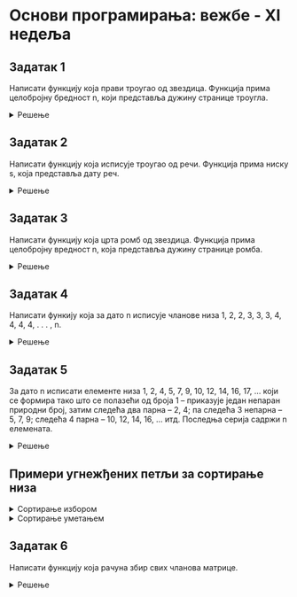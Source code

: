 # Основи програмирања: вежбе - XI недеља

## Задатак 1
Написати функцију која прави троугао од звездица.
Функција прима целобројну бредност n, који представља дужину странице троугла.
<details markdown='block'>
<summary>Решење </summary>

```python
def trougao_od_zvezdica():
    n = int(input())
    broj_razmaka = n-1
    broj_zvezdica = 1
    for i in range(n):
        for j in range(broj_razmaka):
            print(' ', sep='', end='')
        broj_razmaka -= 1
        for j in range(broj_zvezdica):
            print('*', sep='', end='')
        broj_zvezdica += 2
        print()
```
</details>

## Задатак 2
Написати функцију која исписује троугао од речи.
Функција прима ниску s, која представља дату реч.
<details markdown='block'>
<summary>Решење </summary>

```python
def trougao_od_reci():
    def ispisi_n_puta(c, n):
        for i in range(n):
            print(c, sep='', end='')

    s = input()
    n = len(s)

    ispisi_n_puta(' ', n-1)
    print(s[0])
    for i in range(1, n-1):
        ispisi_n_puta(' ', n-1-i)
        print(s[i], sep='', end='')
        ispisi_n_puta(' ', 2*i-1)
        print(s[i])
    print(s[n-1:0:-1] + s[0:n])
```
</details>

## Задатак 3
Написати функцију која црта ромб од звездица. 
Функција прима целобројну вредност n, која представља дужину странице ромба.
<details markdown='block'>
<summary>Решење </summary>

```python
def romb_od_zvezdica(n):
    for i in range(n):
        for j in range(n-i):
            print(" ", end="",sep="")
        for j in range(n):
            print("*", end="",sep="")
        print()

```
</details>

## Задатак 4
Написати функију која за дато n исписује чланове низа 1, 2, 2, 3, 3, 3, 4, 4, 4, 4, . . . , n.
<details markdown='block'>
<summary>Решење </summary>

```python
def serija123(n):
    """
    Написати функију која за дато n исписује чланове низа 1, 2, 2, 3, 3, 3, 4, 4, 4, 4, . . . , n.
    """
    for i in range(1,n+1):
        for j in range(i):
            print(i, end=' ')
    
```
</details>

## Задатак 5
За дато n исписати елементе низа 1, 2, 4, 5, 7, 9, 10, 12, 14, 16, 17, … који се формира тако што се полазећи 
од броја 1 – приказује један непаран природни број, затим следећа два парна – 2, 4; па следећа 3 непарна –
5, 7, 9; следећа 4 парна – 10, 12, 14, 16, … итд. Последња серија садржи n елемената.
<details markdown='block'>
<summary>Решење </summary>

```python
def serije_neparni_parni(n):
    """
    За дато n исписати елементе низа 1, 2, 4, 5, 7, 9, 10, 12, 14, 16, 17, … који се формира тако што се полазећи
    од броја 1 – приказује један непаран природни број, затим следећа два парна – 2, 4; па следећа 3 непарна –
    5, 7, 9; следећа 4 парна – 10, 12, 14, 16, … итд. Последња серија садржи n елемената.
    """
    k=1
    for i in range(n):
        print(k, end=' ')
        for j in range(i):
            k+=2
            print(k, end=' ')
        print()
        k+=1    
```
</details>

## Примери угнежђених петљи за сортирање низа
<details markdown='block'>
<summary>Сортирање избором </summary>

```python
def selection_sort(a):
    # na svaku poziciju i dovodimo najmanji element iz dela niza na
    # pozicijama [i, n)
    for i in range(len(a)):
        for j in range(i+1, len(a)):
            if a[i] > a[j]: 
                # razmenjujemo element na poziciji i sa minimumom
                a[i], a[j] = a[j], a[i]
```
</details>

<details markdown='block'>
<summary>Сортирање уметањем </summary>

```python
def insertion_sort(a):
    # element sa pozicije i umecemo u vec sortirani prefiks na
    # pozicijama [0, i)
    for i in range(1, len(a)):
        tmp = a[i]
        j = i - 1
        while j >= 0 and a[j] > tmp:
            a[j+1] = a[j]
            j -= 1
            a[j+1] = tmp
```
</details>

## Задатак 6
Написати функцију која рaчуна збир свих чланова матрице.
<details markdown='block'>
<summary>Решење </summary>

```python
def suma_svih_clanova_matrice(matrica):
    suma = 0
    for i in range(len(matrica)):
        for j in range(len(matrica[0])):
            suma += matrica[i][j]
    return suma
```
</details>



